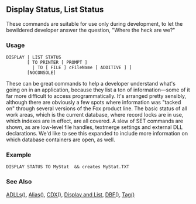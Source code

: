 ## Display Status, List Status

These commands are suitable for use only during development, to let the bewildered developer answer the question, "Where the heck are we?"

### Usage

```foxpro
DISPLAY | LIST STATUS
        [ TO PRINTER [ PROMPT ]
          | TO [ FILE ] cFileName [ ADDITIVE ] ]
        [NOCONSOLE]
```

These can be great commands to help a developer understand what's going on in an application, because they list a ton of information&mdash;some of it far more difficult to access programmatically. It's arranged pretty sensibly, although there are obviously a few spots where information was "tacked on" through several versions of the Fox product line. The basic status of all work areas, which is the current database, where record locks are in use, which indexes are in effect, are all covered. A slew of SET commands are shown, as are low-level file handles, textmerge settings and external DLL declarations. We'd like to see this expanded to include more information on which database containers are open, as well. 

### Example

```foxpro
DISPLAY STATUS TO MyStat  && creates MyStat.TXT
```
### See Also

[ADLLs()](s4g833.md), [Alias()](s4g057.md), [CDX()](s4g040.md), [Display and List](s4g303.md), [DBF()](s4g057.md), [Tag()](s4g266.md)